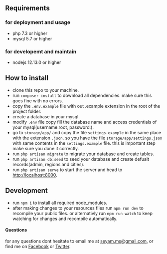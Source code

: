 ## Requirements
### for deployment and usage
- php 7.3 or higher
- mysql 5.7 or higher

### for developemt and maintain
- nodejs 12.13.0 or higher

## How to install
- clone this repo to your machine.
- run ```composer install``` to download all dependencies. make sure this goes fine with no errors.
- copy the ```.env.example``` file with out .example extension in the root of the project folder.
- create a database in your mysql.
- modify ```.env``` file copy fill the database name and access credentials of your mysql(username:root, password:).
- go to ```storage/app/``` and copy the file ```settings.example``` in the same place with the extension ```.json```. so you have the file ```storage/app/settings.json``` with same contents in the ```settings.example``` file. this is important step make sure you done it correctly.
- run ```php artisan migrate``` to migrate your database and create tables.
- run ```php artisan db:seed``` to seed your database and create defualt records(admin, regions and cities).
- run ```php artisan serve``` to start the server and head to [http://localhost:8000](http://localhost:8000).

## Development
- run ```npm i``` to install all required node_modules.
- after making changes to your resources files run ```npm run dev``` to recompile your public files. or alternativly run ```npm run watch``` to keep watching for changes and recompile automatically.

#### Questions
for any questions dont hesitate to email me at [seyam.ms@gmail.com](mailto:seyam.ms@gmail.com), or find me on [Facebook](https://facebook.com/SeyamMs) or [Twitter](https://twitter.com/SeyamMs).